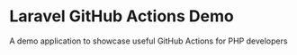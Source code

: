 # Laravel GitHub Actions Demo

A demo application to showcase useful GitHub Actions for PHP developers
